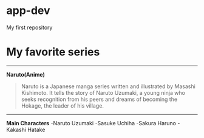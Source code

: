 # app-dev
My first repository

# My favorite series 

---------------------------------------------------------------------

**Naruto(Anime)**
 > Naruto is a Japanese manga series written and illustrated by Masashi Kishimoto. It tells the story of Naruto Uzumaki, a young ninja who seeks recognition from his peers and dreams of becoming the Hokage, the leader of his village.

---------------------------------------------------------------------

**Main Characters**
-Naruto Uzumaki
-Sasuke Uchiha
-Sakura Haruno
-Kakashi Hatake

  
